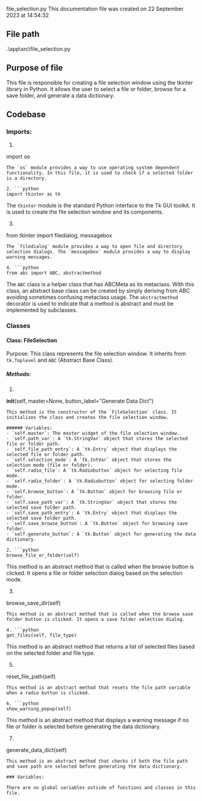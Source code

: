 file_selection.py
This documentation file was created on 22 September 2023 at 14:54:32

## File path

.\app\src\file_selection.py

## Purpose of file

This file is responsible for creating a file selection window using the tkinter library in Python. It allows the user to select a file or folder, browse for a save folder, and generate a data dictionary.

## Codebase

### Imports:

1. ```python
import os
```
The `os` module provides a way to use operating system dependent functionality. In this file, it is used to check if a selected folder is a directory.

2. ```python
import tkinter as tk
```
The `tkinter` module is the standard Python interface to the Tk GUI toolkit. It is used to create the file selection window and its components.

3. ```python
from tkinter import filedialog, messagebox
```
The `filedialog` module provides a way to open file and directory selection dialogs. The `messagebox` module provides a way to display warning messages.

4. ```python
from abc import ABC, abstractmethod
```
The `ABC` class is a helper class that has ABCMeta as its metaclass. With this class, an abstract base class can be created by simply deriving from ABC avoiding sometimes confusing metaclass usage. The `abstractmethod` decorator is used to indicate that a method is abstract and must be implemented by subclasses.

### Classes

#### Class: FileSelection

Purpose: This class represents the file selection window. It inherits from `tk.Toplevel` and `ABC` (Abstract Base Class).

##### Methods:

1. ```python
__init__(self, master=None, button_label="Generate Data Dict")
```
This method is the constructor of the `FileSelection` class. It initializes the class and creates the file selection window.

###### Variables:
- `self.master`: The master widget of the file selection window.
- `self.path_var`: A `tk.StringVar` object that stores the selected file or folder path.
- `self.file_path_entry`: A `tk.Entry` object that displays the selected file or folder path.
- `self.selection_mode`: A `tk.IntVar` object that stores the selection mode (file or folder).
- `self.radio_file`: A `tk.Radiobutton` object for selecting file mode.
- `self.radio_folder`: A `tk.Radiobutton` object for selecting folder mode.
- `self.browse_button`: A `tk.Button` object for browsing file or folder.
- `self.save_path_var`: A `tk.StringVar` object that stores the selected save folder path.
- `self.save_path_entry`: A `tk.Entry` object that displays the selected save folder path.
- `self.save_browse_button`: A `tk.Button` object for browsing save folder.
- `self.generate_button`: A `tk.Button` object for generating the data dictionary.

2. ```python
browse_file_or_folder(self)
```
This method is an abstract method that is called when the browse button is clicked. It opens a file or folder selection dialog based on the selection mode.

3. ```python
browse_save_dir(self)
```
This method is an abstract method that is called when the browse save folder button is clicked. It opens a save folder selection dialog.

4. ```python
get_files(self, file_type)
```
This method is an abstract method that returns a list of selected files based on the selected folder and file type.

5. ```python
reset_file_path(self)
```
This method is an abstract method that resets the file path variable when a radio button is clicked.

6. ```python
show_warning_popup(self)
```
This method is an abstract method that displays a warning message if no file or folder is selected before generating the data dictionary.

7. ```python
generate_data_dict(self)
```
This method is an abstract method that checks if both the file path and save path are selected before generating the data dictionary.

### Variables:

There are no global variables outside of functions and classes in this file.

